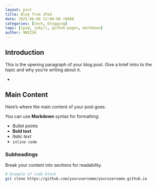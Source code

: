 ```yaml
---
layout: post
title: Blog from iPad
date: 2025-06-06 12:00:00 +0800
categories: [tech, blogging]
tags: [ipad, jekyll, github-pages, markdown]
author: 9W2ZSH
---
```


## Introduction

This is the opening paragraph of your blog post. Give a brief intro to the topic and why you’re writing about it.

-

## Main Content

Here’s where the main content of your post goes.

You can use **Markdown** syntax for formatting:
- Bullet points
- **Bold text**
- *Italic text*
- `inline code`

### Subheadings

Break your content into sections for readability.

```bash
# Example of code block
git clone https://github.com/yourusername/yourusername.github.io
```